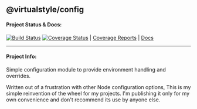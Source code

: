 ## @virtualstyle/config

#### Project Status & Docs:

[![Build Status](https://travis-ci.org/virtualstyle/config.svg?branch=master)](https://travis-ci.org/virtualstyle/config)
[![Coverage Status](https://coveralls.io/repos/github/virtualstyle/config/badge.svg?branch=master)](https://coveralls.io/github/virtualstyle/config?branch=master)
|
[Coverage Reports](https://virtualstyle.github.io/config/coverage)
|
[Docs](https://virtualstyle.github.io/config/)
___
#### Project Info:

Simple configuration module to provide environment handling and overrides.

Written out of a frustration with other Node configuration options, This is my simple reinvention of the wheel for my projects. I'm publishing it only for my own convenience and don't recommend its use by anyone else.
